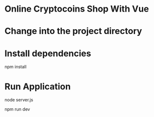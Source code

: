 # Online Cryptocoins Shop With Vue

# Change into the project directory
# Install dependencies

npm install

# Run Application

node server.js

npm run dev
